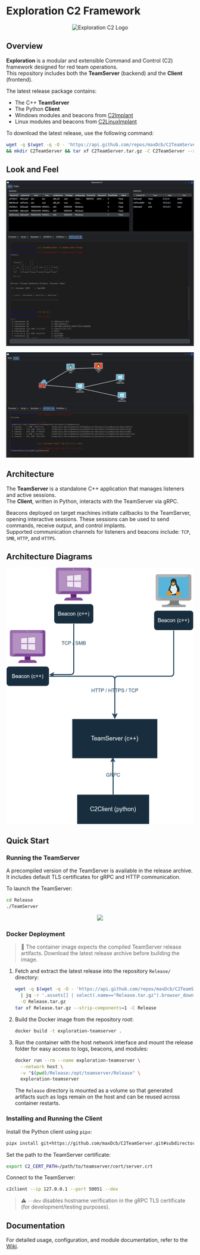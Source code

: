 # Exploration C2 Framework

<p align="center">
  <img src="images/Exploration1.png?raw=true" alt="Exploration C2 Logo" />
</p>

## Overview

**Exploration** is a modular and extensible Command and Control (C2) framework designed for red team operations.  
This repository includes both the **TeamServer** (backend) and the **Client** (frontend).  

The latest release package contains:
- The C++ **TeamServer**
- The Python **Client**
- Windows modules and beacons from [C2Implant](https://github.com/maxDcb/C2Implant)
- Linux modules and beacons from [C2LinuxImplant](https://github.com/maxDcb/C2LinuxImplant)

To download the latest release, use the following command:

```bash
wget -q $(wget -q -O - 'https://api.github.com/repos/maxDcb/C2TeamServer/releases/latest' | jq -r '.assets[] | select(.name=="Release.tar.gz").browser_download_url') -O ./C2TeamServer.tar.gz \
&& mkdir C2TeamServer && tar xf C2TeamServer.tar.gz -C C2TeamServer --strip-components 1
```

## Look and Feel

<p align="center">
  <img src="images/ListenersAndSessions.png?raw=true" />
</p>


<p align="center">
  <img src="images/ListenersAndSessions2.png?raw=true" />
</p>

## Architecture

The **TeamServer** is a standalone C++ application that manages listeners and active sessions.  
The **Client**, written in Python, interacts with the TeamServer via gRPC.

Beacons deployed on target machines initiate callbacks to the TeamServer, opening interactive sessions. These sessions can be used to send commands, receive output, and control implants.  
Supported communication channels for listeners and beacons include: `TCP`, `SMB`, `HTTP`, and `HTTPS`.

## Architecture Diagrams

<p align="center">
  <img src="images/architecture.png" />
</p>

## Quick Start

### Running the TeamServer

A precompiled version of the TeamServer is available in the release archive. It includes default TLS certificates for gRPC and HTTP communication.

To launch the TeamServer:

```bash
cd Release
./TeamServer
```

<p align="center">
  <img src="images/TeamServerLaunch.png?raw=true" />
</p>

### Docker Deployment

> 🚨 The container image expects the compiled TeamServer release artifacts.
> Download the latest release archive before building the image.

1. Fetch and extract the latest release into the repository `Release/` directory:

   ```bash
   wget -q $(wget -q -O - 'https://api.github.com/repos/maxDcb/C2TeamServer/releases/latest' \
     | jq -r '.assets[] | select(.name=="Release.tar.gz").browser_download_url') \
     -O Release.tar.gz
   tar xf Release.tar.gz --strip-components=1 -C Release
   ```

2. Build the Docker image from the repository root:

   ```bash
   docker build -t exploration-teamserver .
   ```

3. Run the container with the host network interface and mount the release folder for easy access to logs, beacons, and modules:

   ```bash
   docker run --rm --name exploration-teamserver \
     --network host \
     -v "$(pwd)/Release:/opt/teamserver/Release" \
     exploration-teamserver
   ```

   The `Release` directory is mounted as a volume so that generated artifacts such as logs remain on the host and can be reused across container restarts.

### Installing and Running the Client

Install the Python client using `pipx`:

```bash
pipx install git+https://github.com/maxDcb/C2TeamServer.git#subdirectory=C2Client
```

Set the path to the TeamServer certificate:

```bash
export C2_CERT_PATH=/path/to/teamserver/cert/server.crt
```

Connect to the TeamServer:

```bash
c2client --ip 127.0.0.1 --port 50051 --dev
```

> ⚠️ `--dev` disables hostname verification in the gRPC TLS certificate (for development/testing purposes).

## Documentation

For detailed usage, configuration, and module documentation, refer to the [Wiki](https://github.com/maxDcb/C2TeamServer/wiki).
